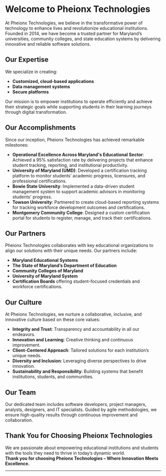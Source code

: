 # Welcome to Pheionx Technologies

At Pheionx Technologies, we believe in the transformative power of technology to enhance lives and revolutionize educational institutions. Founded in 2014, we have become a trusted partner for Maryland’s universities, community colleges, and state education systems by delivering innovative and reliable software solutions.

## Our Expertise

We specialize in creating:
- **Customized, cloud-based applications**
- **Data management systems**
- **Secure platforms**

Our mission is to empower institutions to operate efficiently and achieve their strategic goals while supporting students in their learning journeys through digital transformation.

## Our Accomplishments

Since our inception, Pheionx Technologies has achieved remarkable milestones:
- **Operational Excellence Across Maryland's Educational Sector**: Achieved a 95% satisfaction rate by delivering projects that enhance student tracking, reporting, and institutional productivity.
- **University of Maryland (UMD)**: Developed a certification tracking platform to monitor students’ academic progress, licensures, and professional certifications.
- **Bowie State University**: Implemented a data-driven student management system to support academic advisors in monitoring students' progress.
- **Towson University**: Partnered to create cloud-based reporting systems for tracking workforce development outcomes and certifications.
- **Montgomery Community College**: Designed a custom certification portal for students to register, manage, and track their certifications.

## Our Partners
Pheionx Technologies collaborates with key educational organizations to align our solutions with their unique needs. Our partners include:
- **Maryland Educational Systems**
- **The State of Maryland’s Department of Education**
- **Community Colleges of Maryland**
- **University of Maryland System**
- **Certification Boards** offering student-focused credentials and workforce certifications.

## Our Culture

At Pheionx Technologies, we nurture a collaborative, inclusive, and innovative culture based on these core values:
- **Integrity and Trust**: Transparency and accountability in all our endeavors.
- **Innovation and Learning**: Creative thinking and continuous improvement.
- **Client-Centered Approach**: Tailored solutions for each institution’s unique needs.
- **Diversity and Inclusion**: Leveraging diverse perspectives to drive innovation.
- **Sustainability and Responsibility**: Building systems that benefit institutions, students, and communities.

## Our Team

Our dedicated team includes software developers, project managers, analysts, designers, and IT specialists. Guided by agile methodologies, we ensure high-quality results through continuous improvement and collaboration.

## Thank You for Choosing Pheionx Technologies

We are passionate about empowering educational institutions and students with the tools they need to thrive in today’s dynamic world.  
**Thank you for choosing Pheionx Technologies – Where Innovation Meets Excellence.**

---


